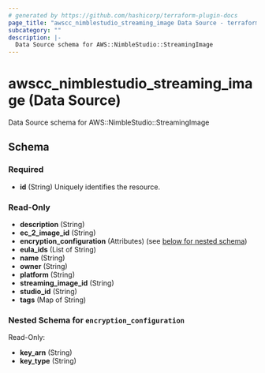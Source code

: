 ```yaml
---
# generated by https://github.com/hashicorp/terraform-plugin-docs
page_title: "awscc_nimblestudio_streaming_image Data Source - terraform-provider-awscc"
subcategory: ""
description: |-
  Data Source schema for AWS::NimbleStudio::StreamingImage
---
```


# awscc_nimblestudio_streaming_image (Data Source)

Data Source schema for AWS::NimbleStudio::StreamingImage



<!-- schema generated by tfplugindocs -->
## Schema

### Required

- **id** (String) Uniquely identifies the resource.

### Read-Only

- **description** (String)
- **ec_2_image_id** (String)
- **encryption_configuration** (Attributes) (see [below for nested schema](#nestedatt--encryption_configuration))
- **eula_ids** (List of String)
- **name** (String)
- **owner** (String)
- **platform** (String)
- **streaming_image_id** (String)
- **studio_id** (String)
- **tags** (Map of String)

<a id="nestedatt--encryption_configuration"></a>
### Nested Schema for `encryption_configuration`

Read-Only:

- **key_arn** (String)
- **key_type** (String)


